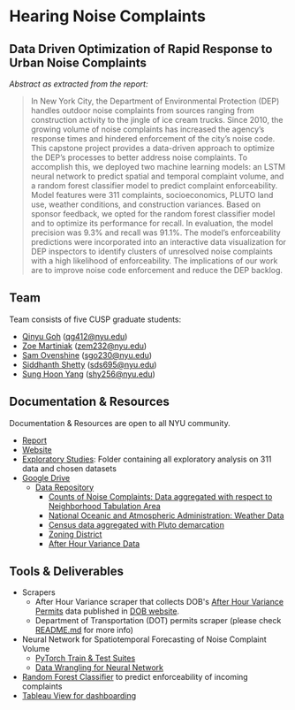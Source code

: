 # Hearing Noise Complaints

## Data Driven Optimization of Rapid Response to Urban Noise Complaints

*Abstract as extracted from the report:*
> In New York City, the Department of Environmental Protection (DEP) handles outdoor noise
complaints from sources ranging from construction activity to the jingle of ice cream trucks. Since 2010, the growing volume of noise complaints has increased the agency’s response times and hindered enforcement of the city’s noise code. This capstone project provides a data-driven approach to optimize the DEP’s processes to better address noise complaints. To accomplish this, we deployed two machine learning models: an LSTM neural network to predict spatial and temporal complaint volume, and a random forest classifier model to predict complaint enforceability. Model features were 311 complaints, socioeconomics, PLUTO land use, weather conditions, and construction variances. Based on sponsor feedback, we opted for the random forest classifier model and to optimize its performance for recall. In evaluation, the model precision was 9.3% and recall was 91.1%. The model’s enforceability predictions were incorporated into an interactive data visualization for DEP inspectors to identify clusters of unresolved noise complaints with a high likelihood of enforceability. The implications of our work are to improve noise code enforcement and reduce the DEP backlog.

## Team 
Team consists of five CUSP graduate students: 
* [Qinyu Goh](https://github.com/qygoh) (qg412@nyu.edu)
* [Zoe Martiniak](https://github.com/zem232) (zem232@nyu.edu)
* [Sam Ovenshine](https://github.com/sgo230) (sgo230@nyu.edu)
* [Siddhanth Shetty](https://github.com/sds695) (sds695@nyu.edu)
* [Sung Hoon Yang](https://github.com/sunghoonyang) (shy256@nyu.edu)

## Documentation & Resources 
Documentation & Resources are open to all NYU community.
* [Report](https://github.com/sunghoonyang/noise-capstone/tree/reorganize/report)
* [Website](https://zem232.github.io/NoiseCapstone/)
* [Exploratory Studies](https://github.com/sunghoonyang/noise-capstone/tree/reorganize/analysis/explorative_studies): Folder containing all exploratory analysis on 311 data and chosen datasets
* [Google Drive](https://drive.google.com/drive/u/1/folders/1hE8ACy-bLxxMTJOs6yDrhvv0HL-LEQNd)
  * [Data Repository](https://drive.google.com/drive/u/1/folders/15MM0D5h5BRfnbwTcVhP7jVNy2Tbpr1Oc)
    * [Counts of Noise Complaints: Data aggregated with respect to Neighborhood Tabulation Area](https://drive.google.com/drive/u/1/folders/1V9VlLeKNtd5Dnlim_X-Ri0s4N13TPgMs)
    * [National Oceanic and Atmospheric Administration: Weather Data](https://drive.google.com/drive/u/1/folders/1x-fc6ATYnlPxj6ZtLr4FNqhBpCroFXVB)
    * [Census data aggregated with Pluto demarcation](https://drive.google.com/drive/u/1/folders/1rPLzdxa2Wqiifimd5vxwRaqhbZadpPCS)
    * [Zoning District](https://drive.google.com/drive/u/1/folders/187LS_mM0_mMaFlYZaO-0-AHNMOgybnWd)
    * [After Hour Variance Data](https://drive.google.com/open?id=1Qek6XScZBaWsnpAoJOMVvmD8-EKMi82i)

## Tools & Deliverables
* Scrapers
  * After Hour Variance scraper that collects DOB's [After Hour Variance Permits](https://www1.nyc.gov/site/buildings/business/after-hours-variances.page) data published in [DOB website](http://a810-bisweb.nyc.gov/bisweb/bispi00.jsp).
  * Department of Transportation (DOT) permits scraper (please check [README.md](https://github.com/sunghoonyang/noise-capstone/tree/master/dot_scraper) for more info)
* Neural Network for Spatiotemporal Forecasting of Noise Complaint Volume
  * [PyTorch Train & Test Suites](https://github.com/sunghoonyang/noise-capstone/blob/master/analysis/311/nn/vanilla_lstm_model-NTA-MN_ONLY_MSE.ipynb)
  * [Data Wrangling for Neural Network](https://github.com/sunghoonyang/noise-capstone/blob/master/analysis/311/nn/vanilla_lstm_model-NTA-MN_ONLY_data_wrangling.ipynb)
* [Random Forest Classifier](https://github.com/sunghoonyang/noise-capstone/tree/reorganize/analysis/modelling/random_forest_classifier) to predict enforceability of incoming complaints
* [Tableau View for dashboarding](https://github.com/sunghoonyang/noise-capstone/tree/master/dashboard)
